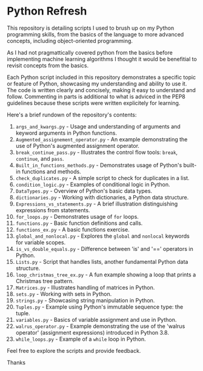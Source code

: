 # Python Refresh

This repository is detailing scripts I used to brush up on my Python programming skills, from the basics of the language to more advanced concepts, including object-oriented programming.

As I had not pragmattically covered python from the basics before implementing machine learning algorithms I thought it would be benefitial to revisit concepts from the basics.

Each Python script included in this repository demonstrates a specific topic or feature of Python, showcasing my understanding and ability to use it. The code is written clearly and concisely, making it easy to understand and follow. Commenting in parts is additional to what is adviced in the PEP8 guidelines because these scripts were written explicitely for learning. 

Here's a brief rundown of the repository's contents:

1. `args_and_kwargs.py` - Usage and understanding of arguments and keyword arguments in Python functions.
2. `Augmented_assignement_operator.py` - An example demonstrating the use of Python's augmented assignment operator.
3. `break_continue_pass.py` - Illustrates the control flow tools: `break`, `continue`, and `pass`.
4. `Built_in_functions_methods.py` - Demonstrates usage of Python's built-in functions and methods.
5. `check_duplicates.py` - A simple script to check for duplicates in a list.
6. `condition_logic.py` - Examples of conditional logic in Python.
7. `DataTypes.py` - Overview of Python's basic data types.
8. `dictionaries.py` - Working with dictionaries, a Python data structure.
9. `Expressions_vs_statements.py` - A brief illustration distinguishing expressions from statements.
10. `for_loops.py` - Demonstrates usage of `for` loops.
11. `functions.py` - Basic function definitions and calls.
12. `functions_ex.py` - A basic functions exercise.
13. `global_and_nonlocal.py` - Explores the `global` and `nonlocal` keywords for variable scopes.
14. `is_vs_double_equals.py` - Difference between 'is' and '==' operators in Python.
15. `Lists.py` - Script that handles lists, another fundamental Python data structure.
16. `loop_christmas_tree_ex.py` - A fun example showing a loop that prints a Christmas tree pattern.
17. `Matrices.py` - Illustrates handling of matrices in Python.
18. `sets.py` - Working with sets in Python.
19. `strings.py` - Showcasing string manipulation in Python.
20. `Tuples.py` - Example using Python's immutable sequence type: the tuple.
21. `variables.py` - Basics of variable assignment and use in Python.
22. `walrus_operator.py` - Example demonstrating the use of the 'walrus operator' (assignment expressions) introduced in Python 3.8.
23. `while_loops.py` - Example of a `while` loop in Python.

Feel free to explore the scripts and provide feedback.

Thanks
